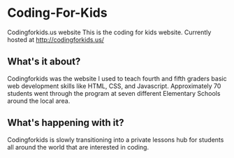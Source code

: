 # Coding-For-Kids
Codingforkids.us website
This is the coding for kids website. Currently hosted at http://codingforkids.us/
## What's it about?
Codingforkids was the website I used to teach fourth and fifth graders basic web development skills like HTML, CSS, and Javascript. Approximately 70 students went through the program at seven different Elementary Schools around the local area.
## What's happening with it?
Codingforkids is slowly transitioning into a private lessons hub for students all around the world that are interested in coding.
